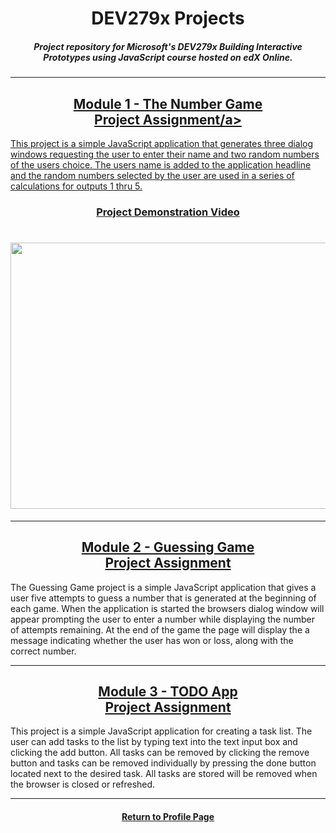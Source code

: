 <h1 align="center">DEV279x Projects</h1>

<h5 align="center">Project repository for Microsoft's DEV279x Building Interactive Prototypes using JavaScript course hosted on edX Online.</h5>

<hr>

<h2 align="center"><a href="https://github.com/REPNOT/DEV279x_Projects/tree/master/Module_1_Number_Game">Module 1 - The Number Game<br>Project Assignment/a></h2>


This project is a simple JavaScript application that generates three dialog windows requesting the user to enter their name and two random numbers of the users choice.  The users name is added to the application headline and the random numbers selected by the user are used in a series of calculations for outputs 1 thru 5.

<h3 align="center">Project Demonstration Video</h3>

<h1 align="center"><a href="https://www.screencast.com/t/jcrsuTHl213"><img class="embeddedObject" src="https://content.screencast.com/users/Derek9407/folders/Default/media/c89b6a59-b42a-49d4-8c39-6d9acb2102c4/Github.png" width="756" height="426" border="0" /></a></h1>

<hr>

<h2 align="center"><a href="https://github.com/REPNOT/DEV279x_Projects/tree/master/Module_2_Gussing_Game">Module 2 - Guessing Game<br>Project Assignment</a></h2>

The Guessing Game project is a simple JavaScript application that gives a user five attempts to guess a number 
that is generated at the beginning of each game.  When the application is started the browsers dialog window will appear prompting the user to enter a number while displaying the number of attempts remaining.  At the end of the game the page will display the a message indicating whether the user has won or loss, along with the correct number.

<hr>

<h2 align="center"><a href="https://github.com/REPNOT/DEV279x_Projects/tree/master/Module_3_To-Do_List_App">Module 3 - TODO App<br>Project Assignment</a></h2>

This project is a simple JavaScript application for creating a task list.  The user can add tasks to the list by typing text into the text input box and clicking the add button.  All tasks can be removed by clicking the remove button and tasks can be removed individually by pressing the done button located next to the desired task.  All tasks are stored will be removed when the browser is closed or refreshed.

<hr>

<h4 align="center"><a href="https://github.com/REPNOT">Return to Profile Page</a></h4>
